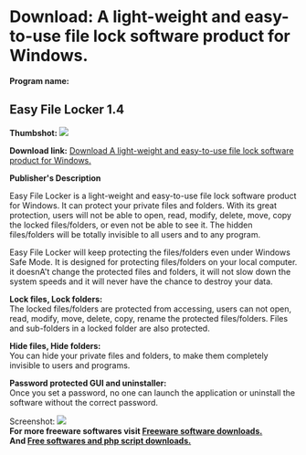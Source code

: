 # Download: A light-weight and easy-to-use file lock software product for Windows.

**Program name:**

## Easy File Locker 1.4

  
**Thumbshot:** ![](http://www.freewarefiles.com/screenshot/easyfilelocker12_md.gif)   
  
**Download link:** [Download A light-weight and easy-to-use file lock software product for Windows.](http://freesoftwares.boysofts.com/Easy-File-Locker_program_51892.html)  
  


**Publisher's Description**  
  


Easy File Locker is a light-weight and easy-to-use file lock software product for Windows. It can protect your private files and folders. With its great protection, users will not be able to open, read, modify, delete, move, copy the locked files/folders, or even not be able to see it. The hidden files/folders will be totally invisible to all users and to any program. 

Easy File Locker will keep protecting the files/folders even under Windows Safe Mode. It is designed for protecting files/folders on your local computer. it doesnA't change the protected files and folders, it will not slow down the system speeds and it will never have the chance to destroy your data.

**Lock files, Lock folders:**  
The locked files/folders are protected from accessing, users can not open, read, modify, move, delete, copy, rename the protected files/folders. Files and sub-folders in a locked folder are also protected.

**Hide files, Hide folders:**  
You can hide your private files and folders, to make them completely invisible to users and programs.

**Password protected GUI and uninstaller:**  
Once you set a password, no one can launch the application or uninstall the software without the correct password.

  
  
Screenshot: ![](http://www.freewarefiles.com/screenshot/easyfilelocker12.gif)   
**For more freeware softwares visit [Freeware software downloads.](http://freesoftwares.boysofts.com/)**   
**And [Free softwares and php script downloads.](http://www.boysofts.com/)**
